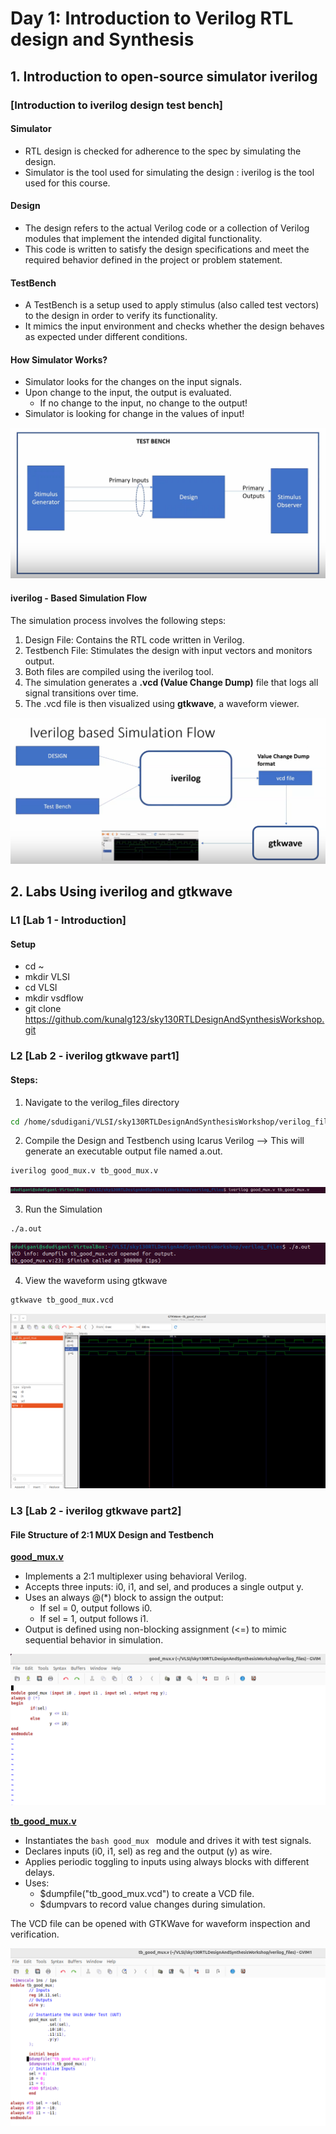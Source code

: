 # Day 1: Introduction to Verilog RTL design and Synthesis

## 1. Introduction to open-source simulator iverilog

### [Introduction to iverilog design test bench]

#### Simulator
- RTL design is checked for adherence to the spec by simulating the design.
- Simulator is the tool used for simulating the design : iverilog is the tool used for this course.

#### Design
- The design refers to the actual Verilog code or a collection of Verilog modules that implement the intended digital functionality.
- This code is written to satisfy the design specifications and meet the required behavior defined in the project or problem statement.

#### TestBench
- A TestBench is a setup used to apply stimulus (also called test vectors) to the design in order to verify its functionality.
- It mimics the input environment and checks whether the design behaves as expected under different conditions.

#### How Simulator Works?
- Simulator looks for the changes on the input signals.
- Upon change to the input, the output is evaluated.
   - If no change to the input, no change to the output!
- Simulator is looking for change in the values of input!

![Alt Text](images/Test_Bench.png)

#### iverilog - Based Simulation Flow
The simulation process involves the following steps:
  1. Design File: Contains the RTL code written in Verilog.
  2. Testbench File: Stimulates the design with input vectors and monitors output.
  3. Both files are compiled using the iverilog tool.
  4. The simulation generates a <strong> .vcd (Value Change Dump)</strong> file that logs all signal transitions over time.
  5. The .vcd file is then visualized using <strong> gtkwave</strong>, a waveform viewer.

![Alt Text](images/iverilog_based_simulation_flow.png)

## 2. Labs Using iverilog and gtkwave

### L1 [Lab 1 - Introduction]
#### Setup
- cd ~
- mkdir VLSI
- cd VLSI
- mkdir vsdflow
- git clone https://github.com/kunalg123/sky130RTLDesignAndSynthesisWorkshop.git

### L2 [Lab 2 - iverilog gtkwave part1]
#### Steps:
1. Navigate to the verilog_files directory
```bash
cd /home/sdudigani/VLSI/sky130RTLDesignAndSynthesisWorkshop/verilog_files
```

2. Compile the Design and Testbench using Icarus Verilog --> This will generate an executable output file named a.out.
```bash
iverilog good_mux.v tb_good_mux.v
```
![Alt Text](images/passing_rtl_tb_iverilog_simulator.png)

3. Run the Simulation
```bash
./a.out
```
![Alt Text](images/vcd_file_generation.png)

4. View the waveform using gtkwave
```bash
gtkwave tb_good_mux.vcd
```
![Alt Text](images/gtkwave_simulator.png)


### L3 [Lab 2 - iverilog gtkwave part2]
#### File Structure of 2:1 MUX Design and Testbench
<strong> <ins> good_mux.v</ins> </strong>
- Implements a 2:1 multiplexer using behavioral Verilog.
- Accepts three inputs: i0, i1, and sel, and produces a single output y.
- Uses an always @(*) block to assign the output:
   - If sel = 0, output follows i0.
   - If sel = 1, output follows i1.
- Output is defined using non-blocking assignment (<=) to mimic sequential behavior in simulation.

![Alt Text](images/good_mux.png)

<strong> <ins> tb_good_mux.v</ins> </strong>
- Instantiates the ```bash good_mux ``` module and drives it with test signals.
- Declares inputs (i0, i1, sel) as reg and the output (y) as wire.
- Applies periodic toggling to inputs using always blocks with different delays.
- Uses:
   - $dumpfile("tb_good_mux.vcd") to create a VCD file.
   - $dumpvars to record value changes during simulation.

The VCD file can be opened with GTKWave for waveform inspection and verification.

![Alt Text](images/tb_good_mux.png)

 






